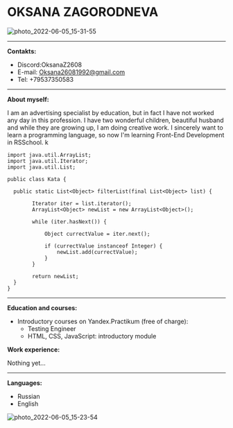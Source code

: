 # OKSANA ZAGORODNEVA

![photo_2022-06-05_15-31-55](https://user-images.githubusercontent.com/106434250/172050748-307cd618-5f19-46c1-b0a9-84b5e7ece2b5.jpg)

***
**Contakts:**
* Discord:OksanaZ2608 
* E-mail: Oksana26081992@gmail.com 
* Tel: +79537350583
***
**About myself:**

I am an advertising specialist by education, but in fact I have not worked any day in this profession. I have two wonderful children, beautiful husband and while they are growing up, I am doing creative work. I sincerely want to learn a programming language, so now I'm learning Front-End Development in RSSchool.
k

```
import java.util.ArrayList;
import java.util.Iterator;
import java.util.List;

public class Kata {
  
  public static List<Object> filterList(final List<Object> list) {
   
        Iterator iter = list.iterator();
        ArrayList<Object> newList = new ArrayList<Object>();

        while (iter.hasNext()) {

            Object currectValue = iter.next();

            if (currectValue instanceof Integer) {
                newList.add(currectValue);
            }
        }

        return newList;
  }
}
```
***
**Education and courses:**

* Introductory courses on Yandex.Practikum (free of charge):
    + Testing Engineer
    + HTML, CSS, JavaScript: introductory module

**Work experience:**

Nothing yet…
***
**Languages:**

* Russian
* English

![photo_2022-06-05_15-23-54](https://user-images.githubusercontent.com/106434250/172050958-ab8a7ec8-b8be-4655-ba38-53c41ca57b66.jpg)


 
